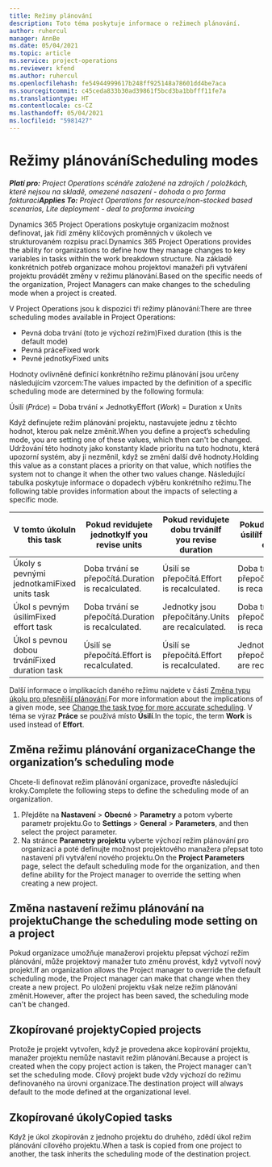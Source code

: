 ```yaml
---
title: Režimy plánování
description: Toto téma poskytuje informace o režimech plánování.
author: ruhercul
manager: AnnBe
ms.date: 05/04/2021
ms.topic: article
ms.service: project-operations
ms.reviewer: kfend
ms.author: ruhercul
ms.openlocfilehash: fe54944999617b248ff925148a78601dd4be7aca
ms.sourcegitcommit: c45ceda833b30ad39861f5bcd3ba1bbfff11fe7a
ms.translationtype: HT
ms.contentlocale: cs-CZ
ms.lasthandoff: 05/04/2021
ms.locfileid: "5981427"
---
```

# <a name="scheduling-modes"></a><span data-ttu-id="6760f-103">Režimy plánování</span><span class="sxs-lookup"><span data-stu-id="6760f-103">Scheduling modes</span></span>

<span data-ttu-id="6760f-104">_**Platí pro:** Project Operations scénáře založené na zdrojích / položkách, které nejsou na skladě, omezené nasazení - dohoda o pro forma fakturaci_</span><span class="sxs-lookup"><span data-stu-id="6760f-104">_**Applies To:** Project Operations for resource/non-stocked based scenarios, Lite deployment - deal to proforma invoicing_</span></span>


<span data-ttu-id="6760f-105">Dynamics 365 Project Operations poskytuje organizacím možnost definovat, jak řídí změny klíčových proměnných v úkolech ve strukturovaném rozpisu prací.</span><span class="sxs-lookup"><span data-stu-id="6760f-105">Dynamics 365 Project Operations provides the ability for organizations to define how they manage changes to key variables in tasks within the work breakdown structure.</span></span> <span data-ttu-id="6760f-106">Na základě konkrétních potřeb organizace mohou projektoví manažeři při vytváření projektu provádět změny v režimu plánování.</span><span class="sxs-lookup"><span data-stu-id="6760f-106">Based on the specific needs of the organization, Project Managers can make changes to the scheduling mode when a project is created.</span></span>

<span data-ttu-id="6760f-107">V Project Operations jsou k dispozici tři režimy plánování:</span><span class="sxs-lookup"><span data-stu-id="6760f-107">There are three scheduling modes available in Project Operations:</span></span>

  - <span data-ttu-id="6760f-108">Pevná doba trvání (toto je výchozí režim)</span><span class="sxs-lookup"><span data-stu-id="6760f-108">Fixed duration (this is the default mode)</span></span>
  - <span data-ttu-id="6760f-109">Pevná práce</span><span class="sxs-lookup"><span data-stu-id="6760f-109">Fixed work</span></span>
  - <span data-ttu-id="6760f-110">Pevné jednotky</span><span class="sxs-lookup"><span data-stu-id="6760f-110">Fixed units</span></span>

<span data-ttu-id="6760f-111">Hodnoty ovlivněné definicí konkrétního režimu plánování jsou určeny následujícím vzorcem:</span><span class="sxs-lookup"><span data-stu-id="6760f-111">The values impacted by the definition of a specific scheduling mode are determined by the following formula:</span></span>

  <span data-ttu-id="6760f-112">Úsilí (*Práce*) = Doba trvání × Jednotky</span><span class="sxs-lookup"><span data-stu-id="6760f-112">Effort (*Work*) = Duration x Units</span></span>

<span data-ttu-id="6760f-113">Když definujete režim plánování projektu, nastavujete jednu z těchto hodnot, kterou pak nelze změnit.</span><span class="sxs-lookup"><span data-stu-id="6760f-113">When you define a project’s scheduling mode, you are setting one of these values, which then can't be changed.</span></span> <span data-ttu-id="6760f-114">Udržování této hodnoty jako konstanty klade prioritu na tuto hodnotu, která upozorní systém, aby ji nezměnil, když se změní další dvě hodnoty.</span><span class="sxs-lookup"><span data-stu-id="6760f-114">Holding this value as a constant places a priority on that value, which notifies the system not to change it when the other two values change.</span></span> <span data-ttu-id="6760f-115">Následující tabulka poskytuje informace o dopadech výběru konkrétního režimu.</span><span class="sxs-lookup"><span data-stu-id="6760f-115">The following table provides information about the impacts of selecting a specific mode.</span></span>

| <span data-ttu-id="6760f-116">**V tomto úkolu**</span><span class="sxs-lookup"><span data-stu-id="6760f-116">**In this task**</span></span>             | <span data-ttu-id="6760f-117">**Pokud revidujete jednotky**</span><span class="sxs-lookup"><span data-stu-id="6760f-117">**If you revise units**</span></span>   | <span data-ttu-id="6760f-118">**Pokud revidujete dobu trvání**</span><span class="sxs-lookup"><span data-stu-id="6760f-118">**If you revise duration**</span></span> | <span data-ttu-id="6760f-119">**Pokud revidujete úsilí**</span><span class="sxs-lookup"><span data-stu-id="6760f-119">**If you revise effort**</span></span>  |
|----------------------|---------------------------|----------------------------|---------------------------|
| <span data-ttu-id="6760f-120">Úkoly s pevnými jednotkami</span><span class="sxs-lookup"><span data-stu-id="6760f-120">Fixed units task</span></span>     | <span data-ttu-id="6760f-121">Doba trvání se přepočítá.</span><span class="sxs-lookup"><span data-stu-id="6760f-121">Duration is recalculated.</span></span> | <span data-ttu-id="6760f-122">Úsilí se přepočítá.</span><span class="sxs-lookup"><span data-stu-id="6760f-122">Effort is recalculated.</span></span>    | <span data-ttu-id="6760f-123">Doba trvání se přepočítá.</span><span class="sxs-lookup"><span data-stu-id="6760f-123">Duration is recalculated.</span></span> |
| <span data-ttu-id="6760f-124">Úkol s pevným úsilím</span><span class="sxs-lookup"><span data-stu-id="6760f-124">Fixed effort task</span></span>    | <span data-ttu-id="6760f-125">Doba trvání se přepočítá.</span><span class="sxs-lookup"><span data-stu-id="6760f-125">Duration is recalculated.</span></span> | <span data-ttu-id="6760f-126">Jednotky jsou přepočítány.</span><span class="sxs-lookup"><span data-stu-id="6760f-126">Units are recalculated.</span></span>    | <span data-ttu-id="6760f-127">Doba trvání se přepočítá.</span><span class="sxs-lookup"><span data-stu-id="6760f-127">Duration is recalculated.</span></span> |
| <span data-ttu-id="6760f-128">Úkol s pevnou dobou trvání</span><span class="sxs-lookup"><span data-stu-id="6760f-128">Fixed duration task</span></span>  | <span data-ttu-id="6760f-129">Úsilí se přepočítá.</span><span class="sxs-lookup"><span data-stu-id="6760f-129">Effort is recalculated.</span></span>   | <span data-ttu-id="6760f-130">Úsilí se přepočítá.</span><span class="sxs-lookup"><span data-stu-id="6760f-130">Effort is recalculated.</span></span>    | <span data-ttu-id="6760f-131">Jednotky jsou přepočítány.</span><span class="sxs-lookup"><span data-stu-id="6760f-131">Units are recalculated.</span></span>   |

<span data-ttu-id="6760f-132">Další informace o implikacích daného režimu najdete v části [Změna typu úkolu pro přesnější plánování](https://support.microsoft.com/en-us/office/change-the-task-type-for-more-accurate-scheduling-b0b969ad-45bc-4e9e-8967-435587548a72).</span><span class="sxs-lookup"><span data-stu-id="6760f-132">For more information about the implications of a given mode, see [Change the task type for more accurate scheduling](https://support.microsoft.com/en-us/office/change-the-task-type-for-more-accurate-scheduling-b0b969ad-45bc-4e9e-8967-435587548a72).</span></span> <span data-ttu-id="6760f-133">V téma se výraz **Práce** se používá místo **Úsilí**.</span><span class="sxs-lookup"><span data-stu-id="6760f-133">In the topic, the term **Work** is used instead of **Effort**.</span></span>

## <a name="change-the-organizations-scheduling-mode"></a><span data-ttu-id="6760f-134">Změna režimu plánování organizace</span><span class="sxs-lookup"><span data-stu-id="6760f-134">Change the organization’s scheduling mode</span></span>

<span data-ttu-id="6760f-135">Chcete-li definovat režim plánování organizace, proveďte následující kroky.</span><span class="sxs-lookup"><span data-stu-id="6760f-135">Complete the following steps to define the scheduling mode of an organization.</span></span>

1. <span data-ttu-id="6760f-136">Přejděte na **Nastavení** \> **Obecné** \> **Parametry** a potom vyberte parametr projektu.</span><span class="sxs-lookup"><span data-stu-id="6760f-136">Go to **Settings** \> **General** \> **Parameters**, and then select the project parameter.</span></span> 
2. <span data-ttu-id="6760f-137">Na stránce **Parametry projektu** vyberte výchozí režim plánování pro organizaci a poté definujte možnost projektového manažera přepsat toto nastavení při vytváření nového projektu.</span><span class="sxs-lookup"><span data-stu-id="6760f-137">On the **Project Parameters** page, select the default scheduling mode for the organization, and then define ability for the Project manager to override the setting when creating a new project.</span></span>

## <a name="change-the-scheduling-mode-setting-on-a-project"></a><span data-ttu-id="6760f-138">Změna nastavení režimu plánování na projektu</span><span class="sxs-lookup"><span data-stu-id="6760f-138">Change the scheduling mode setting on a project</span></span>

<span data-ttu-id="6760f-139">Pokud organizace umožňuje manažerovi projektu přepsat výchozí režim plánování, může projektový manažer tuto změnu provést, když vytvoří nový projekt.</span><span class="sxs-lookup"><span data-stu-id="6760f-139">If an organization allows the Project manager to override the default scheduling mode, the Project manager can make that change when they create a new project.</span></span> <span data-ttu-id="6760f-140">Po uložení projektu však nelze režim plánování změnit.</span><span class="sxs-lookup"><span data-stu-id="6760f-140">However, after the project has been saved, the scheduling mode can't be changed.</span></span>

## <a name="copied-projects"></a><span data-ttu-id="6760f-141">Zkopírované projekty</span><span class="sxs-lookup"><span data-stu-id="6760f-141">Copied projects</span></span>

<span data-ttu-id="6760f-142">Protože je projekt vytvořen, když je provedena akce kopírování projektu, manažer projektu nemůže nastavit režim plánování.</span><span class="sxs-lookup"><span data-stu-id="6760f-142">Because a project is created when the copy project action is taken, the Project manager can't set the scheduling mode.</span></span> <span data-ttu-id="6760f-143">Cílový projekt bude vždy výchozí do režimu definovaného na úrovni organizace.</span><span class="sxs-lookup"><span data-stu-id="6760f-143">The destination project will always default to the mode defined at the organizational level.</span></span>

## <a name="copied-tasks"></a><span data-ttu-id="6760f-144">Zkopírované úkoly</span><span class="sxs-lookup"><span data-stu-id="6760f-144">Copied tasks</span></span>

<span data-ttu-id="6760f-145">Když je úkol zkopírován z jednoho projektu do druhého, zdědí úkol režim plánování cílového projektu.</span><span class="sxs-lookup"><span data-stu-id="6760f-145">When a task is copied from one project to another, the task inherits the scheduling mode of the destination project.</span></span>
